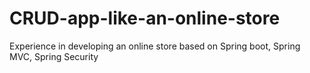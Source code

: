 # CRUD-app-like-an-online-store
Experience in developing an online store based on Spring boot, Spring MVC, Spring Security
